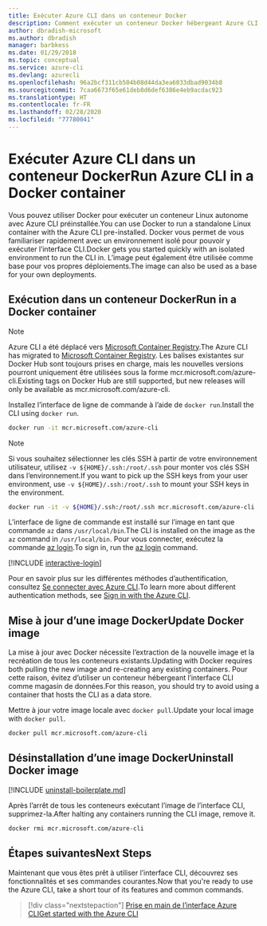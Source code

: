 ```yaml
---
title: Exécuter Azure CLI dans un conteneur Docker
description: Comment exécuter un conteneur Docker hébergeant Azure CLI
author: dbradish-microsoft
ms.author: dbradish
manager: barbkess
ms.date: 01/29/2018
ms.topic: conceptual
ms.service: azure-cli
ms.devlang: azurecli
ms.openlocfilehash: 96a2bcf311cb504b08d44da3ea6033dbad9034b8
ms.sourcegitcommit: 7caa6673f65e61deb8d6def6386e4eb9acdac923
ms.translationtype: HT
ms.contentlocale: fr-FR
ms.lasthandoff: 02/28/2020
ms.locfileid: "77780041"
---
```

# <a name="run-azure-cli-in-a-docker-container"></a><span data-ttu-id="b6132-103">Exécuter Azure CLI dans un conteneur Docker</span><span class="sxs-lookup"><span data-stu-id="b6132-103">Run Azure CLI in a Docker container</span></span>

<span data-ttu-id="b6132-104">Vous pouvez utiliser Docker pour exécuter un conteneur Linux autonome avec Azure CLI préinstallée.</span><span class="sxs-lookup"><span data-stu-id="b6132-104">You can use Docker to run a standalone Linux container with the Azure CLI pre-installed.</span></span> <span data-ttu-id="b6132-105">Docker vous permet de vous familiariser rapidement avec un environnement isolé pour pouvoir y exécuter l’interface CLI.</span><span class="sxs-lookup"><span data-stu-id="b6132-105">Docker gets you started quickly with an isolated environment to run the CLI in.</span></span> <span data-ttu-id="b6132-106">L’image peut également être utilisée comme base pour vos propres déploiements.</span><span class="sxs-lookup"><span data-stu-id="b6132-106">The image can also be used as a base for your own deployments.</span></span>

## <a name="run-in-a-docker-container"></a><span data-ttu-id="b6132-107">Exécution dans un conteneur Docker</span><span class="sxs-lookup"><span data-stu-id="b6132-107">Run in a Docker container</span></span>

> [!NOTE]
> <span data-ttu-id="b6132-108">Azure CLI a été déplacé vers [Microsoft Container Registry](https://azure.microsoft.com/services/container-registry).</span><span class="sxs-lookup"><span data-stu-id="b6132-108">The Azure CLI has migrated to [Microsoft Container Registry](https://azure.microsoft.com/services/container-registry).</span></span> <span data-ttu-id="b6132-109">Les balises existantes sur Docker Hub sont toujours prises en charge, mais les nouvelles versions pourront uniquement être utilisées sous la forme mcr.microsoft.com/azure-cli.</span><span class="sxs-lookup"><span data-stu-id="b6132-109">Existing tags on Docker Hub are still supported, but new releases will only be available as mcr.microsoft.com/azure-cli.</span></span>

<span data-ttu-id="b6132-110">Installez l’interface de ligne de commande à l’aide de `docker run`.</span><span class="sxs-lookup"><span data-stu-id="b6132-110">Install the CLI using `docker run`.</span></span>

   ```bash
   docker run -it mcr.microsoft.com/azure-cli
   ```

> [!NOTE]
> <span data-ttu-id="b6132-111">Si vous souhaitez sélectionner les clés SSH à partir de votre environnement utilisateur, utilisez `-v ${HOME}/.ssh:/root/.ssh` pour monter vos clés SSH dans l’environnement.</span><span class="sxs-lookup"><span data-stu-id="b6132-111">If you want to pick up the SSH keys from your user environment, use `-v ${HOME}/.ssh:/root/.ssh` to mount your SSH keys in the environment.</span></span>
>
> ```bash
> docker run -it -v ${HOME}/.ssh:/root/.ssh mcr.microsoft.com/azure-cli
> ```

<span data-ttu-id="b6132-112">L’interface de ligne de commande est installé sur l’image en tant que commande `az` dans `/usr/local/bin`.</span><span class="sxs-lookup"><span data-stu-id="b6132-112">The CLI is installed on the image as the `az` command in `/usr/local/bin`.</span></span> <span data-ttu-id="b6132-113">Pour vous connecter, exécutez la commande [az login](/cli/azure/reference-index#az-login).</span><span class="sxs-lookup"><span data-stu-id="b6132-113">To sign in, run the [az login](/cli/azure/reference-index#az-login) command.</span></span>

[!INCLUDE [interactive-login](includes/interactive-login.md)]

<span data-ttu-id="b6132-114">Pour en savoir plus sur les différentes méthodes d’authentification, consultez [Se connecter avec Azure CLI](authenticate-azure-cli.md).</span><span class="sxs-lookup"><span data-stu-id="b6132-114">To learn more about different authentication methods, see [Sign in with the Azure CLI](authenticate-azure-cli.md).</span></span>

## <a name="update-docker-image"></a><span data-ttu-id="b6132-115">Mise à jour d’une image Docker</span><span class="sxs-lookup"><span data-stu-id="b6132-115">Update Docker image</span></span>

<span data-ttu-id="b6132-116">La mise à jour avec Docker nécessite l’extraction de la nouvelle image et la recréation de tous les conteneurs existants.</span><span class="sxs-lookup"><span data-stu-id="b6132-116">Updating with Docker requires both pulling the new image and re-creating any existing containers.</span></span> <span data-ttu-id="b6132-117">Pour cette raison, évitez d’utiliser un conteneur hébergeant l’interface CLI comme magasin de données.</span><span class="sxs-lookup"><span data-stu-id="b6132-117">For this reason, you should try to avoid using a container that hosts the CLI as a data store.</span></span>

<span data-ttu-id="b6132-118">Mettre à jour votre image locale avec `docker pull`.</span><span class="sxs-lookup"><span data-stu-id="b6132-118">Update your local image with `docker pull`.</span></span>

```bash
docker pull mcr.microsoft.com/azure-cli
```

## <a name="uninstall-docker-image"></a><span data-ttu-id="b6132-119">Désinstallation d’une image Docker</span><span class="sxs-lookup"><span data-stu-id="b6132-119">Uninstall Docker image</span></span>

[!INCLUDE [uninstall-boilerplate.md](includes/uninstall-boilerplate.md)]

<span data-ttu-id="b6132-120">Après l’arrêt de tous les conteneurs exécutant l’image de l’interface CLI, supprimez-la.</span><span class="sxs-lookup"><span data-stu-id="b6132-120">After halting any containers running the CLI image, remove it.</span></span>

```bash
docker rmi mcr.microsoft.com/azure-cli
```

## <a name="next-steps"></a><span data-ttu-id="b6132-121">Étapes suivantes</span><span class="sxs-lookup"><span data-stu-id="b6132-121">Next Steps</span></span>

<span data-ttu-id="b6132-122">Maintenant que vous êtes prêt à utiliser l’interface CLI, découvrez ses fonctionnalités et ses commandes courantes.</span><span class="sxs-lookup"><span data-stu-id="b6132-122">Now that you're ready to use the Azure CLI, take a short tour of its features and common commands.</span></span>

> [!div class="nextstepaction"]
> [<span data-ttu-id="b6132-123">Prise en main de l’interface Azure CLI</span><span class="sxs-lookup"><span data-stu-id="b6132-123">Get started with the Azure CLI</span></span>](get-started-with-azure-cli.md)
